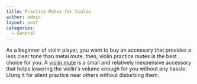 ```yaml
---
title: Practice Mutes for Violin
author: admin
layout: post
categories:
  - General
---
```

As a beginner of violin player, you want to buy an accessory that provides a less clear tone than metal mute, then, violin practice mutes is the best choice for you. A <a href="http://www.guitarcenter.com/Violin-Mutes.gc">violin mute</a> is a small and relatively inexpensive accessory that helps lowering the violin's volume enough for you without any hassle. Using it for silent practice near others without disturbing them. 
